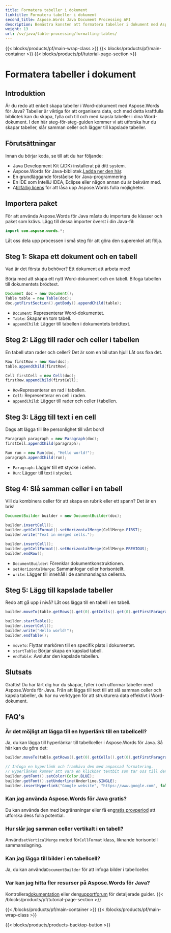```yaml
---
title: Formatera tabeller i dokument
linktitle: Formatera tabeller i dokument
second_title: Aspose.Words Java Document Processing API
description: Bemästra konsten att formatera tabeller i dokument med Aspose.Words för Java. Utforska steg-för-steg-vägledning och källkodsexempel för exakt tabellformatering.
weight: 13
url: /sv/java/table-processing/formatting-tables/
---
```


{{< blocks/products/pf/main-wrap-class >}}
{{< blocks/products/pf/main-container >}}
{{< blocks/products/pf/tutorial-page-section >}}

# Formatera tabeller i dokument

## Introduktion

Är du redo att enkelt skapa tabeller i Word-dokument med Aspose.Words för Java? Tabeller är viktiga för att organisera data, och med detta kraftfulla bibliotek kan du skapa, fylla och till och med kapsla tabeller i dina Word-dokument. I den här steg-för-steg-guiden kommer vi att utforska hur du skapar tabeller, slår samman celler och lägger till kapslade tabeller.

## Förutsättningar

Innan du börjar koda, se till att du har följande:

- Java Development Kit (JDK) installerat på ditt system.
-  Aspose.Words för Java-bibliotek.[Ladda ner den här](https://releases.aspose.com/words/java/).
- En grundläggande förståelse för Java-programmering.
- En IDE som IntelliJ IDEA, Eclipse eller någon annan du är bekväm med.
-  A[tillfällig licens](https://purchase.aspose.com/temporary-license/) för att låsa upp Aspose.Words fulla möjligheter.

## Importera paket

För att använda Aspose.Words för Java måste du importera de klasser och paket som krävs. Lägg till dessa importer överst i din Java-fil:

```java
import com.aspose.words.*;
```

Låt oss dela upp processen i små steg för att göra den superenkel att följa.

## Steg 1: Skapa ett dokument och en tabell

Vad är det första du behöver? Ett dokument att arbeta med!

Börja med att skapa ett nytt Word-dokument och en tabell. Bifoga tabellen till dokumentets brödtext.

```java
Document doc = new Document();
Table table = new Table(doc);
doc.getFirstSection().getBody().appendChild(table);
```

- `Document`: Representerar Word-dokumentet.
- `Table`: Skapar en tom tabell.
- `appendChild`: Lägger till tabellen i dokumentets brödtext.

## Steg 2: Lägg till rader och celler i tabellen

En tabell utan rader och celler? Det är som en bil utan hjul! Låt oss fixa det.

```java
Row firstRow = new Row(doc);
table.appendChild(firstRow);

Cell firstCell = new Cell(doc);
firstRow.appendChild(firstCell);
```

- `Row`Representerar en rad i tabellen.
- `Cell`: Representerar en cell i raden.
- `appendChild`: Lägger till rader och celler i tabellen.

## Steg 3: Lägg till text i en cell

Dags att lägga till lite personlighet till vårt bord!

```java
Paragraph paragraph = new Paragraph(doc);
firstCell.appendChild(paragraph);

Run run = new Run(doc, "Hello world!");
paragraph.appendChild(run);
```

- `Paragraph`: Lägger till ett stycke i cellen.
- `Run`: Lägger till text i stycket.

## Steg 4: Slå samman celler i en tabell

Vill du kombinera celler för att skapa en rubrik eller ett spann? Det är en bris!

```java
DocumentBuilder builder = new DocumentBuilder(doc);

builder.insertCell();
builder.getCellFormat().setHorizontalMerge(CellMerge.FIRST);
builder.write("Text in merged cells.");

builder.insertCell();
builder.getCellFormat().setHorizontalMerge(CellMerge.PREVIOUS);
builder.endRow();
```

- `DocumentBuilder`: Förenklar dokumentkonstruktionen.
- `setHorizontalMerge`: Sammanfogar celler horisontellt.
- `write`: Lägger till innehåll i de sammanslagna cellerna.

## Steg 5: Lägg till kapslade tabeller

Redo att gå upp i nivå? Låt oss lägga till en tabell i en tabell.

```java
builder.moveTo(table.getRows().get(0).getCells().get(0).getFirstParagraph());

builder.startTable();
builder.insertCell();
builder.write("Hello world!");
builder.endTable();
```

- `moveTo`: Flyttar markören till en specifik plats i dokumentet.
- `startTable`: Börjar skapa en kapslad tabell.
- `endTable`: Avslutar den kapslade tabellen.

## Slutsats

Grattis! Du har lärt dig hur du skapar, fyller i och utformar tabeller med Aspose.Words för Java. Från att lägga till text till att slå samman celler och kapsla tabeller, du har nu verktygen för att strukturera data effektivt i Word-dokument.

## FAQ's

### Är det möjligt att lägga till en hyperlänk till en tabellcell?

Ja, du kan lägga till hyperlänkar till tabellceller i Aspose.Words för Java. Så här kan du göra det:

```java
builder.moveTo(table.getRows().get(0).getCells().get(0).getFirstParagraph());

// Infoga en hyperlänk och framhäva den med anpassad formatering.
// Hyperlänken kommer att vara en klickbar textbit som tar oss till den plats som anges i URL:en.
builder.getFont().setColor(Color.BLUE);
builder.getFont().setUnderline(Underline.SINGLE);
builder.insertHyperlink("Google website", "https://www.google.com", false);
```

### Kan jag använda Aspose.Words för Java gratis?  
 Du kan använda den med begränsningar eller få en[gratis provperiod](https://releases.aspose.com/) att utforska dess fulla potential.

### Hur slår jag samman celler vertikalt i en tabell?  
 Använd`setVerticalMerge` metod för`CellFormat` klass, liknande horisontell sammanslagning.

### Kan jag lägga till bilder i en tabellcell?  
 Ja, du kan använda`DocumentBuilder` för att infoga bilder i tabellceller.

### Var kan jag hitta fler resurser på Aspose.Words för Java?  
 Kontrollera[dokumentation](https://reference.aspose.com/words/java/) eller den[supportforum](https://forum.aspose.com/c/words/8/) för detaljerade guider.
{{< /blocks/products/pf/tutorial-page-section >}}

{{< /blocks/products/pf/main-container >}}
{{< /blocks/products/pf/main-wrap-class >}}

{{< blocks/products/products-backtop-button >}}
